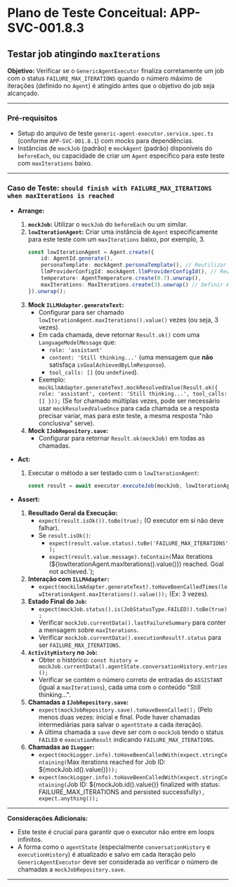 # Plano de Teste Conceitual: APP-SVC-001.8.3
## Testar job atingindo `maxIterations`

**Objetivo:** Verificar se o `GenericAgentExecutor` finaliza corretamente um job com o status `FAILURE_MAX_ITERATIONS` quando o número máximo de iterações (definido no `Agent`) é atingido antes que o objetivo do job seja alcançado.

---

### Pré-requisitos
*   Setup do arquivo de teste `generic-agent-executor.service.spec.ts` (conforme `APP-SVC-001.8.1`) com mocks para dependências.
*   Instâncias de `mockJob` (padrão) e `mockAgent` (padrão) disponíveis do `beforeEach`, ou capacidade de criar um `Agent` específico para este teste com `maxIterations` baixo.

---

### Caso de Teste: `should finish with FAILURE_MAX_ITERATIONS when maxIterations is reached`

*   **Arrange:**
    1.  **`mockJob`:** Utilizar o `mockJob` do `beforeEach` ou um similar.
    2.  **`lowIterationAgent`:** Criar uma instância de `Agent` especificamente para este teste com um `maxIterations` baixo, por exemplo, 3.
        ```typescript
        const lowIterationAgent = Agent.create({
            id: AgentId.generate(),
            personaTemplate: mockAgent.personaTemplate(), // Reutilizar a personaTemplate do setup padrão se houver
            llmProviderConfigId: mockAgent.llmProviderConfigId(), // Reutilizar do setup padrão
            temperature: AgentTemperature.create(0.7).unwrap(),
            maxIterations: MaxIterations.create(3).unwrap() // Definir maxIterations baixo
        }).unwrap();
        ```
    3.  **Mock `ILLMAdapter.generateText`:**
        *   Configurar para ser chamado `lowIterationAgent.maxIterations().value()` vezes (ou seja, 3 vezes).
        *   Em cada chamada, deve retornar `Result.ok()` com uma `LanguageModelMessage` que:
            *   `role: 'assistant'`
            *   `content: 'Still thinking...'` (uma mensagem que **não** satisfaça `isGoalAchievedByLlmResponse`).
            *   `tool_calls: []` (ou `undefined`).
        *   Exemplo: `mockLlmAdapter.generateText.mockResolvedValue(Result.ok({ role: 'assistant', content: 'Still thinking...', tool_calls: [] }));` (Se for chamado múltiplas vezes, pode ser necessário usar `mockResolvedValueOnce` para cada chamada se a resposta precisar variar, mas para este teste, a mesma resposta "não conclusiva" serve).
    4.  **Mock `IJobRepository.save`:**
        *   Configurar para retornar `Result.ok(mockJob)` em todas as chamadas.

*   **Act:**
    1.  Executar o método a ser testado com o `lowIterationAgent`:
        ```typescript
        const result = await executor.executeJob(mockJob, lowIterationAgent);
        ```

*   **Assert:**
    1.  **Resultado Geral da Execução:**
        *   `expect(result.isOk()).toBe(true);` (O executor em si não deve falhar).
        *   Se `result.isOk()`:
            *   `expect(result.value.status).toBe('FAILURE_MAX_ITERATIONS');`
            *   `expect(result.value.message).toContain(`Max iterations (${lowIterationAgent.maxIterations().value()}) reached. Goal not achieved.`);
    2.  **Interação com `ILLMAdapter`:**
        *   `expect(mockLlmAdapter.generateText).toHaveBeenCalledTimes(lowIterationAgent.maxIterations().value());` (Ex: 3 vezes).
    3.  **Estado Final do `Job`:**
        *   `expect(mockJob.status().is(JobStatusType.FAILED)).toBe(true);`
        *   Verificar `mockJob.currentData().lastFailureSummary` para conter a mensagem sobre `maxIterations`.
        *   Verificar `mockJob.currentData().executionResult?.status` para ser `FAILURE_MAX_ITERATIONS`.
    4.  **`ActivityHistory` no `Job`:**
        *   Obter o histórico: `const history = mockJob.currentData().agentState.conversationHistory.entries();`
        *   Verificar se contém o número correto de entradas do `ASSISTANT` (igual a `maxIterations`), cada uma com o conteúdo "Still thinking...".
    5.  **Chamadas a `IJobRepository.save`:**
        *   `expect(mockJobRepository.save).toHaveBeenCalled();` (Pelo menos duas vezes: inicial e final. Pode haver chamadas intermediárias para salvar o `agentState` a cada iteração).
        *   A última chamada a `save` deve ser com o `mockJob` tendo o status `FAILED` e `executionResult` indicando `FAILURE_MAX_ITERATIONS`.
    6.  **Chamadas ao `ILogger`:**
        *   `expect(mockLogger.info).toHaveBeenCalledWith(expect.stringContaining(`Max iterations reached for Job ID: ${mockJob.id().value()}`));`
        *   `expect(mockLogger.info).toHaveBeenCalledWith(expect.stringContaining(`Job ID: ${mockJob.id().value()} finalized with status: FAILURE_MAX_ITERATIONS and persisted successfully`), expect.anything());`

---

**Considerações Adicionais:**
*   Este teste é crucial para garantir que o executor não entre em loops infinitos.
*   A forma como o `agentState` (especialmente `conversationHistory` e `executionHistory`) é atualizado e salvo em cada iteração pelo `GenericAgentExecutor` deve ser considerada ao verificar o número de chamadas a `mockJobRepository.save`.
---
